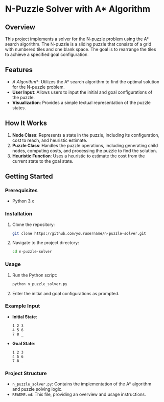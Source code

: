# N-Puzzle Solver with A* Algorithm

## Overview

This project implements a solver for the N-puzzle problem using the A* search algorithm. The N-puzzle is a sliding puzzle that consists of a grid with numbered tiles and one blank space. The goal is to rearrange the tiles to achieve a specified goal configuration.

## Features

- **A* Algorithm**: Utilizes the A* search algorithm to find the optimal solution for the N-puzzle problem.
- **User Input**: Allows users to input the initial and goal configurations of the puzzle.
- **Visualization**: Provides a simple textual representation of the puzzle states.

## How It Works

1. **Node Class**: Represents a state in the puzzle, including its configuration, cost to reach, and heuristic estimate.
2. **Puzzle Class**: Handles the puzzle operations, including generating child nodes, computing costs, and processing the puzzle to find the solution.
3. **Heuristic Function**: Uses a heuristic to estimate the cost from the current state to the goal state.

## Getting Started

### Prerequisites

- Python 3.x

### Installation

1. Clone the repository:
   ```bash
   git clone https://github.com/yourusername/n-puzzle-solver.git
   ```
2. Navigate to the project directory:
   ```bash
   cd n-puzzle-solver
   ```

### Usage

1. Run the Python script:
   ```bash
   python n_puzzle_solver.py
   ```

2. Enter the initial and goal configurations as prompted.

### Example Input

- **Initial State**:
  ```
  1 2 3
  4 5 6
  7 8 _
  ```

- **Goal State**:
  ```
  1 2 3
  4 5 6
  7 8 _
  ```

### Project Structure

- `n_puzzle_solver.py`: Contains the implementation of the A* algorithm and puzzle solving logic.
- `README.md`: This file, providing an overview and usage instructions.
